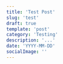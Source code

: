 ```yaml
---
title: 'Test Post'
slug: 'test'
draft: true
template: 'post'
category: 'Testing'
description: '...'
date: 'YYYY-MM-DD'
socialImage: ''
---
```

